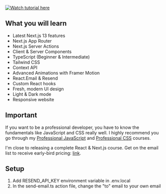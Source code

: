 [![Watch tutorial here](https://img.youtube.com/vi/4ZgGr8yg3RE/0.jpg)](https://youtu.be/4ZgGr8yg3RE)

## What you will learn

- Latest Next.js 13 features
- Next.js App Router
- Next.js Server Actions
- Client & Server Components
- TypeScript (Beginner & Intermediate)
- Tailwind CSS
- Context API
- Advanced Animations with Framer Motion
- React.Email & Resend
- Custom React hooks
- Fresh, modern UI design
- Light & Dark mode
- Responsive website

## Important

If you want to be a professional developer, you have to know the fundamentals like JavaScript and CSS really well. I highly recommend you go through my [Professional JavaScript](https://www.udemy.com/course/professional-javascript-course/?referralCode=0C1D5752923168BC87C2) and [Professional CSS](https://www.udemy.com/course/professional-css/?referralCode=4C3C08E82629E6B15752) courses.

I'm close to releasing a complete React & Next.js course. Get on the email list to receive early-bird pricing: [link](https://email.bytegrad.com/).

## Setup

1. Add RESEND_API_KEY environment variable in .env.local
2. In the send-email.ts action file, change the "to" email to your own email
